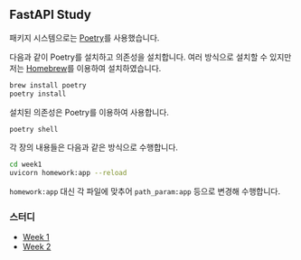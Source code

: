## FastAPI Study

패키지 시스템으로는 [Poetry](https://python-poetry.org/)를 사용했습니다.

다음과 같이 Poetry를 설치하고 의존성을 설치합니다. 여러 방식으로 설치할 수 있지만 저는 [Homebrew](https://brew.sh/)를 이용하여 설치하였습니다.

```sh
brew install poetry
poetry install
```

설치된 의존성은 Poetry를 이용하여 사용합니다.

```sh
poetry shell
```

각 장의 내용들은 다음과 같은 방식으로 수행합니다.

```sh
cd week1
uvicorn homework:app --reload
```

`homework:app` 대신 각 파일에 맞추어 `path_param:app` 등으로 변경해 수행합니다.

### 스터디

 * [Week 1](/week1)
 * [Week 2](/week2)